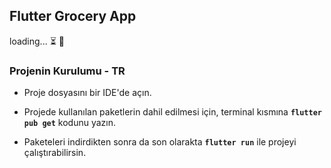 ## **Flutter Grocery App**

loading... ⏳ 🚧

### Projenin Kurulumu - TR

- Proje dosyasını bir IDE'de açın.

- Projede kullanılan paketlerin dahil edilmesi için, terminal kısmına **`flutter pub get`** kodunu yazın. 

- Paketeleri indirdikten sonra da son olarakta **`flutter run`** ile projeyi çalıştırabilirsin.
